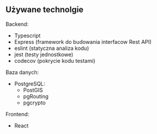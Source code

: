 ## Używane technolgie

Backend:
- Typescript
- Express (framework do budowania interfacow Rest API)
- eslint (statyczna analiza kodu)
- jest (testy jednostkowe)
- codecov (pokrycie kodu testami)

Baza danych:
- PostgreSQL:
    - PostGIS
    - pgRouting
    - pgcrypto

Frontend:
- React
